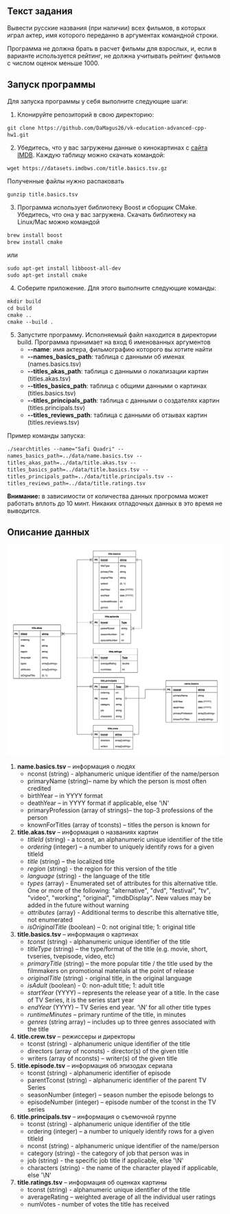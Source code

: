 ## Текст задания
Вывести русские названия (при наличии) всех фильмов, в которых играл актер, имя которого переданно в
аргументах командной строки.

Программа не должна брать в расчет фильмы для взрослых, и, если в варианте используется рейтинг, не должна учитывать
рейтинг фильмов с числом оценок меньше 1000.


## Запуск программы
Для запуска программы у себя выполните следующие шаги:

1. Клонируйте репозиторий в свою директорию:
```shell
git clone https://github.com/DaMagus26/vk-education-advanced-cpp-hw1.git
```
2. Убедитесь, что у вас загружены данные о кинокартинах с [сайта IMDB](https://datasets.imdbws.com/). Каждую таблицу можно скачать командой:
```shell
wget https://datasets.imdbws.com/title.basics.tsv.gz
```
Полученные файлы нужно распаковать
```shell
gunzip title.basics.tsv
```
3. Программа использует библиотеку Boost и сборщик CMake. Убедитесь, что она у вас загружена. Скачать библиотеку на Linux/Mac можно командой
```shell
brew install boost
brew install cmake
```
или
```shell
sudo apt-get install libboost-all-dev
sudo apt-get install cmake
```
4. Соберите приложение. Для этого выполните следующие команды:
```shell
mkdir build
cd build
cmake ..
cmake --build .
```
5. Запустите программу. Исполняемый файл находится в директории build. Программа принимает на вход 6 именованных аргументов
   - **--name**: имя актера, фильмографию которого вы хотите найти
   - **--names_basics_path**: таблица с данными об именах (names.basics.tsv)
   - **--titles_akas_path**: таблица с данными о локализации картин (titles.akas.tsv)
   - **--titles_basics_path**: таблица с общими данными о картинах (titles.basics.tsv)
   - **--titles_principals_path**: таблица с данными о создателях картин (titles.principals.tsv)
   - **--titles_reviews_path**: таблица с данными об отзывах картин (titles.reviews.tsv)

Пример команды запуска:
```shell
./searchtitles --name="Safi Quadri" --names_basics_path=../data/name.basics.tsv --titles_akas_path=../data/title.akas.tsv --titles_basics_path=../data/title.basics.tsv --titles_principals_path=../data/title.principals.tsv --titles_reviews_path=../data/title.ratings.tsv
```
   
**Внимание:** в зависимости от количества данных прогромма может работать вплоть до 10 минт. Никаких отладочных данных в это время не выводится.

## Описание данных
![Диаграмма таблиц](images/tables.png?raw=true)

1. **name.basics.tsv** – информация о людях
   - nconst (string) - alphanumeric unique identifier of the name/person
   - primaryName (string)– name by which the person is most often credited
   - birthYear – in YYYY format
   - deathYear – in YYYY format if applicable, else '\N'
   - primaryProfession (array of strings)– the top-3 professions of the person
   - knownForTitles (array of tconsts) – titles the person is known for
2. **title.akas.tsv** – информация о названиях картин
   - _titleId_ (string) - a tconst, an alphanumeric unique identifier of the title
   - _ordering_ (integer) – a number to uniquely identify rows for a given titleId
   - _title_ (string) – the localized title
   - _region_ (string) - the region for this version of the title
   - _language_ (string) - the language of the title
   - _types_ (array) - Enumerated set of attributes for this alternative title. One or more of the following: "alternative", "dvd", "festival", "tv", "video", "working", "original", "imdbDisplay". New values may be added in the future without warning
   - _attributes_ (array) - Additional terms to describe this alternative title, not enumerated
   - _isOriginalTitle_ (boolean) – 0: not original title; 1: original title
3. **title.basics.tsv** – информация о картинах
   - _tconst_ (string) - alphanumeric unique identifier of the title
   - _titleType_ (string) – the type/format of the title (e.g. movie, short, tvseries, tvepisode, video, etc)
   - _primaryTitle_ (string) – the more popular title / the title used by the filmmakers on promotional materials at the point of release
   - _originalTitle_ (string) - original title, in the original language
   - _isAdult_ (boolean) - 0: non-adult title; 1: adult title
   - _startYear_ (YYYY) – represents the release year of a title. In the case of TV Series, it is the series start year
   - _endYear_ (YYYY) – TV Series end year. ‘\N’ for all other title types
   - _runtimeMinutes_ – primary runtime of the title, in minutes
   - _genres_ (string array) – includes up to three genres associated with the title
4. **title.crew.tsv** – режиссеры и директоры
   - tconst (string) - alphanumeric unique identifier of the title
   - directors (array of nconsts) - director(s) of the given title
   - writers (array of nconsts) – writer(s) of the given title
5. **title.episode.tsv** – информация об эпизодах сериала
   - tconst (string) - alphanumeric identifier of episode
   - parentTconst (string) - alphanumeric identifier of the parent TV Series
   - seasonNumber (integer) – season number the episode belongs to
   - episodeNumber (integer) – episode number of the tconst in the TV series
6. **title.principals.tsv** – информация о съемочной группе
   - tconst (string) - alphanumeric unique identifier of the title
   - ordering (integer) – a number to uniquely identify rows for a given titleId
   - nconst (string) - alphanumeric unique identifier of the name/person
   - category (string) - the category of job that person was in
   - job (string) - the specific job title if applicable, else '\N'
   - characters (string) - the name of the character played if applicable, else '\N'
7. **title.ratings.tsv** – информация об оценках картины
   - tconst (string) - alphanumeric unique identifier of the title
   - averageRating – weighted average of all the individual user ratings
   - numVotes - number of votes the title has received
